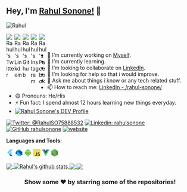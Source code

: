 ## Hey, I'm [Rahul Sonone!](https://www.rahulsonone.me) 👋

<p align="left"> <img src="https://komarev.com/ghpvc/?username=rahulsonone1234&label=Views&color=blue&style=plastic" alt="Rahul" /> </p>

<a href="https://twitter.com/RahulSo75888532">
  <img align="left" alt="Rahul's Twitter" width="22px" src="https://cdn.jsdelivr.net/npm/simple-icons@v3/icons/twitter.svg" />
</a>
<a href="https://www.linkedin.com/in/rahul-sonone/">
  <img align="left" alt="Rahul's Linkdein" width="22px" src="https://cdn.jsdelivr.net/npm/simple-icons@v3/icons/linkedin.svg" />
</a>
<a href="https://github.com/rahulsonone1234">
  <img align="left" alt="Rahul's Github" width="22px" src="https://cdn.jsdelivr.net/npm/simple-icons@v3/icons/github.svg" />
</a>
<a href="https://www.instagram.com/rahulsonone1234/">
  <img align="left" alt="Rahul's Instagram" width="22px" src="https://cdn.jsdelivr.net/npm/simple-icons@v3/icons/instagram.svg" />
</a>
<a href="https://www.facebook.com/rahul.sonone.7505">
  <img align="left" alt="Rahul's Facebook" width="22px" src="https://cdn.jsdelivr.net/npm/simple-icons@v3/icons/facebook.svg" />
</a>
<br/>
<br/>



- 🔭 I’m currently working on [Myself](https://rahulsonone.me).
- 🌱 I’m currently learning.
- 👯 I’m looking to collaborate on [LinkedIn](https://www.linkedin.com/in/rahul-sonone/).
- 🤔 I’m looking for help so that i would improve.
- 💬 Ask me about things i know or any tech related stuff.
- 📫 How to reach me: [LinkedIn - /rahul-sonone/](https://www.linkedin.com/in/rahul-sonone/)
- 😄 Pronouns: He/His
- ⚡ Fun fact: I spend almost 12 hours learning new things everyday.
- [![Rahul Sonone's DEV Profile](https://d2fltix0v2e0sb.cloudfront.net/dev-badge.svg)](https://dev.to/rahulsonone1234)

[![Twitter: @RahulSO75888532](https://img.shields.io/twitter/follow/RahulSO75888532?style=social)](https://twitter.com/RahulSo75888532)
[![Linkedin: rahulsonone](https://img.shields.io/badge/rahul-sonone-blue?style=flat-square&logo=Linkedin&logoColor=white&link=https://www.linkedin.com/in/rahul-sonone/)](https://www.linkedin.com/in/rahul-sonone/)
[![GitHub rahulsonone](https://img.shields.io/github/followers/rahulsonone1234?label=follow&style=social)](https://github.com/rahulsonone1234)
[![website](https://img.shields.io/badge/PortfolioWebsite-rahulsonone.me-2648ff?style=flat-square&logo=google-chrome)](https://rahulsonone.me)


**Languages and Tools:**  

<code><img height="20" src="https://raw.githubusercontent.com/github/explore/80688e429a7d4ef2fca1e82350fe8e3517d3494d/topics/flutter/flutter.png"></code>
<code><img height="20" src="https://raw.githubusercontent.com/github/explore/80688e429a7d4ef2fca1e82350fe8e3517d3494d/topics/dart/dart.png"></code>
<code><img height="20" src="https://raw.githubusercontent.com/github/explore/80688e429a7d4ef2fca1e82350fe8e3517d3494d/topics/android/android.png"></code>
<code><img height="20" src="https://raw.githubusercontent.com/github/explore/80688e429a7d4ef2fca1e82350fe8e3517d3494d/topics/javascript/javascript.png"></code>
<code><img height="20" src="https://raw.githubusercontent.com/github/explore/80688e429a7d4ef2fca1e82350fe8e3517d3494d/topics/vue/vue.png"></code>
<code><img height="20" src="https://raw.githubusercontent.com/github/explore/80688e429a7d4ef2fca1e82350fe8e3517d3494d/topics/nodejs/nodejs.png"></code>    

<a href="https://github.com/rahulsonone1234">
  <img align="center" src="https://github-readme-stats.vercel.app/api/top-langs/?username=iampawan&theme=light&hide_langs_below=1" />
</a>
<a href="https://github.com/rahulsonone1234">
 <img align="center" src="https://github-readme-stats.vercel.app/api?username=rahulsonone1234&show_icons=true&theme=light&line_height=27" alt="Rahul's github stats"/>
</a>
<a href="https://github.com/rahulsonone1234/Traffic-Sign-Recognition">
  <img align="center" src="https://github-readme-stats.vercel.app/api/pin/?username=rahulsonone1234&repo=Traffic-Sign-Recognition&theme=light" />
</a>
<a href="https://github.com/rahulsonone1234/Parallel-Programming">
  <img align="center" src="https://github-readme-stats.vercel.app/api/pin/?username=rahulsonone1234&repo=Parallel-Programming&theme=light" />
</a>
<div align="center">

### Show some ❤️ by starring some of the repositories!

</div>
